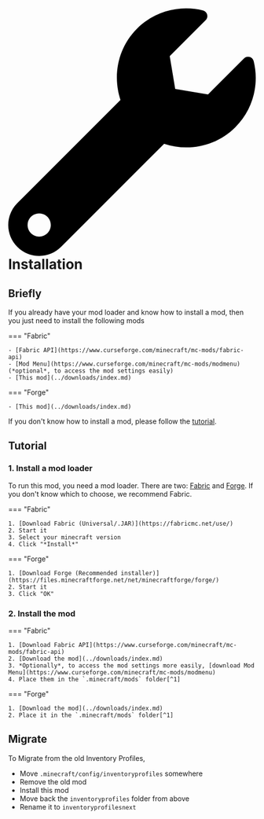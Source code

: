 # <span class="twemoji"><svg xmlns="http://www.w3.org/2000/svg" viewBox="0 0 512 512"><path d="M507.73 109.1c-2.24-9.03-13.54-12.09-20.12-5.51l-74.36 74.36-67.88-11.31-11.31-67.88 74.36-74.36c6.62-6.62 3.43-17.9-5.66-20.16-47.38-11.74-99.55.91-136.58 37.93-39.64 39.64-50.55 97.1-34.05 147.2L18.74 402.76c-24.99 24.99-24.99 65.51 0 90.5 24.99 24.99 65.51 24.99 90.5 0l213.21-213.21c50.12 16.71 107.47 5.68 147.37-34.22 37.07-37.07 49.7-89.32 37.91-136.73zM64 472c-13.25 0-24-10.75-24-24 0-13.26 10.75-24 24-24s24 10.74 24 24c0 13.25-10.75 24-24 24z"></path></svg></span> Installation

## Briefly

If you already have your mod loader and know how to install a mod, then you just need to install the following mods

=== "Fabric"

    - [Fabric API](https://www.curseforge.com/minecraft/mc-mods/fabric-api)
    - [Mod Menu](https://www.curseforge.com/minecraft/mc-mods/modmenu) (*optional*, to access the mod settings easily)
    - [This mod](../downloads/index.md)

=== "Forge"

    - [This mod](../downloads/index.md)

If you don't know how to install a mod, please follow the [tutorial](#tutorial).

## Tutorial

### 1. Install a mod loader

To run this mod, you need a mod loader. There are two: [Fabric](https://fabricmc.net/) and [Forge](https://files.minecraftforge.net/net/minecraftforge/forge/). If you don't know which to choose, we recommend Fabric.

=== "Fabric"

    1. [Download Fabric (Universal/.JAR)](https://fabricmc.net/use/)
    2. Start it
    3. Select your minecraft version
    4. Click "*Install*"

=== "Forge"

    1. [Download Forge (Recommended installer)](https://files.minecraftforge.net/net/minecraftforge/forge/)
    2. Start it
    3. Click "OK"

### 2. Install the mod

=== "Fabric"

    1. [Download Fabric API](https://www.curseforge.com/minecraft/mc-mods/fabric-api)
    2. [Download the mod](../downloads/index.md)
    3. *Optionally*, to access the mod settings more easily, [download Mod Menu](https://www.curseforge.com/minecraft/mc-mods/modmenu)
    4. Place them in the `.minecraft/mods` folder[^1]

=== "Forge"

    1. [Download the mod](../downloads/index.md)
    2. Place it in the `.minecraft/mods` folder[^1]

## Migrate

To Migrate from the old Inventory Profiles,

- Move `.minecraft/config/inventoryprofiles` somewhere
- Remove the old mod
- Install this mod
- Move back the `inventoryprofiles` folder from above
- Rename it to `inventoryprofilesnext`

[^1]:

    The default locations of the `.minecraft` folder are the following:

    - **Windows**: `%appdata%\.minecraft`, or `C:\Users\You\AppData\Roaming\.minecraft` 
    - **Linux**: `~/.minecraft`
    - **MacOS**: `~/Library/Application Support/minecraft`
